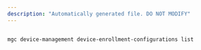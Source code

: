 ```yaml
---
description: "Automatically generated file. DO NOT MODIFY"
---
```


```bash

mgc device-management device-enrollment-configurations list

```